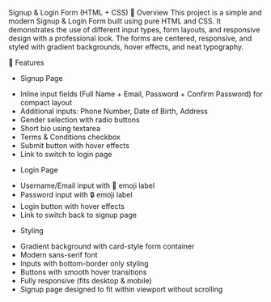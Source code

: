 Signup & Login Form (HTML + CSS)
📌 Overview
This project is a simple and modern Signup & Login Form built using pure HTML and CSS.
It demonstrates the use of different input types, form layouts, and responsive design with a professional look.
The forms are centered, responsive, and styled with gradient backgrounds, hover effects, and neat typography.

🚀 Features
- Signup Page
* Inline input fields (Full Name + Email, Password + Confirm Password) for compact layout
* Additional inputs: Phone Number, Date of Birth, Address
* Gender selection with radio buttons
* Short bio using textarea
* Terms & Conditions checkbox
* Submit button with hover effects
* Link to switch to login page
- Login Page
* Username/Email input with 👤 emoji label
* Password input with 🔒 emoji label
* Login button with hover effects
* Link to switch back to signup page
- Styling
* Gradient background with card-style form container
* Modern sans-serif font
* Inputs with bottom-border only styling
* Buttons with smooth hover transitions
* Fully responsive (fits desktop & mobile)
* Signup page designed to fit within viewport without scrolling
